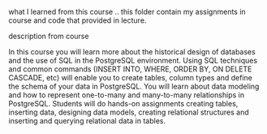 what I learned from this course ..
this folder contain my assignments in course and code that provided in lecture.

description from course

In this course you will learn more about the historical design of databases and the use of SQL in the PostgreSQL environment. Using SQL techniques and common commands (INSERT INTO, WHERE, ORDER BY, ON DELETE CASCADE, etc) will enable you to create tables, column types and define the schema of your data in PostgreSQL.    You will learn about data modeling and how to represent one-to-many and many-to-many relationships in PostgreSQL.   Students will do hands-on assignments creating tables, inserting data, designing data models, creating relational structures and inserting and querying relational data in tables.